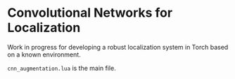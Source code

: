 # Convolutional Networks for Localization

Work in progress for developing a robust localization system in Torch
based on a known environment.

`cnn_augmentation.lua` is the main file.